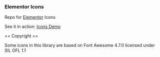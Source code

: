 ### Elementor Icons ###

Repo for [Elementor](https://github.com/elementor/elementor) Icons

See it in action: [Icons Demo](https://elementor.github.io/elementor-icons/)

== Copyright ==

Some icons in this library are based on Font Awesome 4.7.0 licensed under SIL OFL 1.1
